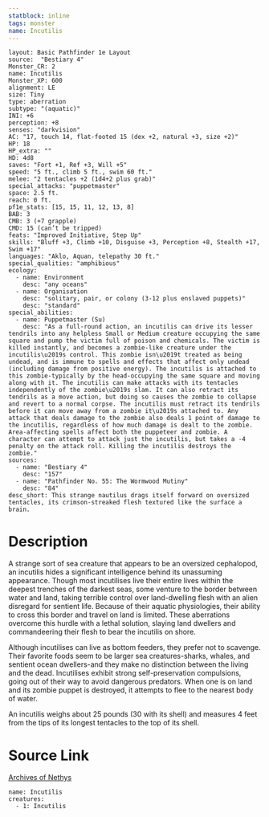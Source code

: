 ```yaml
---
statblock: inline
tags: monster
name: Incutilis
---
```

```statblock
layout: Basic Pathfinder 1e Layout
source:  "Bestiary 4"
Monster_CR: 2
name: Incutilis
Monster_XP: 600
alignment: LE
size: Tiny
type: aberration
subtype: "(aquatic)"
INI: +6
perception: +8
senses: "darkvision"
AC: "17, touch 14, flat-footed 15 (dex +2, natural +3, size +2)"
HP: 18
HP_extra: ""
HD: 4d8
saves: "Fort +1, Ref +3, Will +5"
speed: "5 ft., climb 5 ft., swim 60 ft."
melee: "2 tentacles +2 (1d4+2 plus grab)"
special_attacks: "puppetmaster"
space: 2.5 ft.
reach: 0 ft.
pf1e_stats: [15, 15, 11, 12, 13, 8]
BAB: 3
CMB: 3 (+7 grapple)
CMD: 15 (can’t be tripped)
feats: "Improved Initiative, Step Up"
skills: "Bluff +3, Climb +10, Disguise +3, Perception +8, Stealth +17, Swim +17"
languages: "Aklo, Aquan, telepathy 30 ft."
special_qualities: "amphibious"
ecology:
  - name: Environment
    desc: "any oceans"
  - name: Organisation
    desc: "solitary, pair, or colony (3-12 plus enslaved puppets)"
    desc: "standard"
special_abilities:
  - name: Puppetmaster (Su)
    desc: "As a full-round action, an incutilis can drive its lesser tendrils into any helpless Small or Medium creature occupying the same square and pump the victim full of poison and chemicals. The victim is killed instantly, and becomes a zombie-like creature under the incutilis\u2019s control. This zombie isn\u2019t treated as being undead, and is immune to spells and effects that affect only undead (including damage from positive energy). The incutilis is attached to this zombie-typically by the head-occupying the same square and moving along with it. The incutilis can make attacks with its tentacles independently of the zombie\u2019s slam. It can also retract its tendrils as a move action, but doing so causes the zombie to collapse and revert to a normal corpse. The incutilis must retract its tendrils before it can move away from a zombie it\u2019s attached to. Any attack that deals damage to the zombie also deals 1 point of damage to the incutilis, regardless of how much damage is dealt to the zombie. Area-affecting spells affect both the puppeteer and zombie. A character can attempt to attack just the incutilis, but takes a -4 penalty on the attack roll. Killing the incutilis destroys the zombie."
sources:
  - name: "Bestiary 4"
    desc: "157"
  - name: "Pathfinder No. 55: The Wormwood Mutiny"
    desc: "84"
desc_short: This strange nautilus drags itself forward on oversized tentacles, its crimson-streaked flesh textured like the surface a brain.
```
# Description
A strange sort of sea creature that appears to be an oversized cephalopod, an incutilis hides a significant intelligence behind its unassuming appearance. Though most incutilises live their entire lives within the deepest trenches of the darkest seas, some venture to the border between water and land, taking terrible control over land-dwelling flesh with an alien disregard for sentient life. Because of their aquatic physiologies, their ability to cross this border and travel on land is limited. These aberrations overcome this hurdle with a lethal solution, slaying land dwellers and commandeering their flesh to bear the incutilis on shore.

Although incutilises can live as bottom feeders, they prefer not to scavenge. Their favorite foods seem to be larger sea creatures-sharks, whales, and sentient ocean dwellers-and they make no distinction between the living and the dead. Incutilises exhibit strong self-preservation compulsions, going out of their way to avoid dangerous predators. When one is on land and its zombie puppet is destroyed, it attempts to flee to the nearest body of water.

An incutilis weighs about 25 pounds (30 with its shell) and measures 4 feet from the tips of its longest tentacles to the top of its shell.
# Source Link
[Archives of Nethys](https://aonprd.com/MonsterDisplay.aspx?ItemName=Incutilis)
```encounter-table
name: Incutilis
creatures:
  - 1: Incutilis
```
